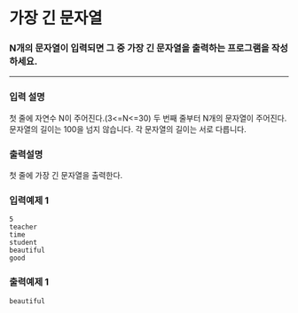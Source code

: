 # 가장 긴 문자열

### N개의 문자열이 입력되면 그 중 가장 긴 문자열을 출력하는 프로그램을 작성하세요.

---

### 입력 설명

첫 줄에 자연수 N이 주어진다.(3<=N<=30)
두 번째 줄부터 N개의 문자열이 주어진다. 문자열의 길이는 100을 넘지 않습니다.
각 문자열의 길이는 서로 다릅니다.

### 출력설명

첫 줄에 가장 긴 문자열을 출력한다.

### 입력예제 1

```
5
teacher
time
student
beautiful
good
```

### 출력예제 1

```
beautiful
```
